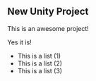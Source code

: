 New Unity Project
---------------------

This is an awesome project!

Yes it is!

* This is a list (1)
* This is a list (2)
* This is a list (3)
